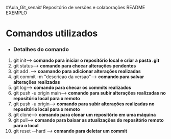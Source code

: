 #Aula_Git_senai#
Repositório de versões e colaborações
README EXEMPLO

# **Comandos utilizados**

- ### **Detalhes do comando**

 1. git init--> **comando para iniciar o repositório local e criar a pasta .git**
 1. git status--> **comando para checar alterações pendentes**
 1. git add .--> **coamando para adicionar alterações realizadas**
 1. git commit -m "descricao da versao"--> **comando para salvar alterações realizadas**
 1. git log--> **comando para checar os commits realizados**
 1. git push -u origin main--> **comando para subir alterações realizadas no repositório local para o remoto**
 1. git push -u origin--> **comando para subir alterações realizadas no repositório local para o remoto**
 1. git clone--> **comando para clonar um repositório em uma máquina**
 1. git pull--> **comando para baixar as atualizações do repositório remoto para o local**
 1. git reset --hard <id do commit>--> **comando para deletar um commit**
